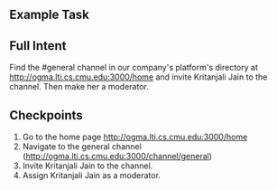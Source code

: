 ## Example Task

## Full Intent

Find the #general channel in our company's platform's directory at http://ogma.lti.cs.cmu.edu:3000/home and invite Kritanjali Jain to the channel. Then make her a moderator.


## Checkpoints
1. Go to the home page http://ogma.lti.cs.cmu.edu:3000/home 
2. Navigate to the general channel (http://ogma.lti.cs.cmu.edu:3000/channel/general) 
3. Invite Kritanjali Jain to the channel.
4. Assign Kritanjali Jain as a moderator.


